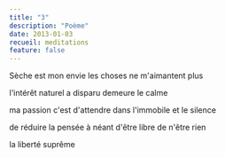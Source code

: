 ```yaml
---
title: "3"
description: "Poème"
date: 2013-01-03
recueil: meditations
feature: false
---
```


Sèche est mon envie
les choses ne m'aimantent plus

l'intérêt naturel a disparu
demeure le calme

ma passion c'est d'attendre
dans l'immobile et le silence

de réduire la pensée à néant
d'être libre de n'être rien

la liberté suprême
